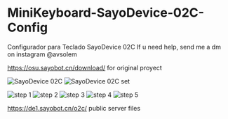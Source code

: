 # MiniKeyboard-SayoDevice-02C-Config
Configurador para Teclado SayoDevice 02C 
If u need help, send me a dm on instagram @avsolem

https://osu.sayobot.cn/download/ for original proyect

![SayoDevice 02C ](https://i.imgur.com/9KVC4IO.png) 
![SayoDevice 02C set](https://imgur.com/ELQR4pK) 

![step 1](https://i.imgur.com/9KVC4IO.png)
![step 2](https://i.imgur.com/z5G372B.png)
![step 3](https://i.imgur.com/2OjrrXG.png)
![step 4](https://i.imgur.com/5xqdTKy.png)
![step 5](https://i.imgur.com/Zqora3n.png)

https://de1.sayobot.cn/o2c/ public server files
